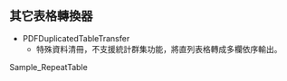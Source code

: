 ## 其它表格轉換器



* PDFDuplicatedTableTransfer 
  * 特殊資料清冊，不支援統計群集功能，將直列表格轉成多欄依序輸出。
  



Sample_RepeatTable